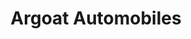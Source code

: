 ---
title: "Argoat Automobiles"
url: /ploumagoar/argoat-automobiles/
shop: réparation de voitures
---